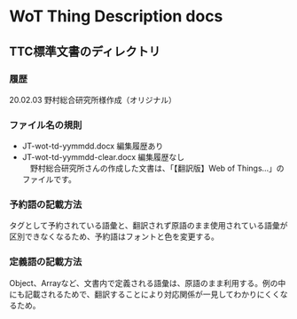# WoT Thing Description docs
## TTC標準文書のディレクトリ

### 履歴
20.02.03 野村総合研究所様作成（オリジナル）<br>

### ファイル名の規則
* JT-wot-td-yymmdd.docx 編集履歴あり
* JT-wot-td-yymmdd-clear.docx 編集履歴なし<br>
　野村総合研究所さんの作成した文書は、「【翻訳版】Web of Things…」のファイルです。


### 予約語の記載方法
タグとして予約されている語彙と、翻訳されず原語のまま使用されている語彙が区別できなくなるため、予約語はフォントと色を変更する。

### 定義語の記載方法
Object、Arrayなど、文書内で定義される語彙は、原語のまま利用する。例の中にも記載されるためで、翻訳することにより対応関係が一見してわかりにくくなるため。

